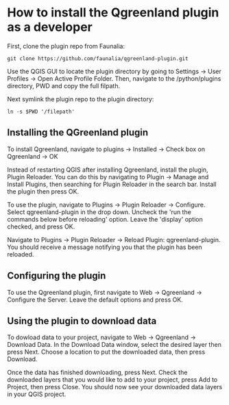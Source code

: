 # How to install the Qgreenland plugin as a developer

First, clone the plugin repo from Faunalia:

```
git clone https://github.com/faunalia/qgreenland-plugin.git
```

Use the QGIS GUI to locate the plugin directory by going to
Settings -> User Profiles -> Open Active Profile Folder.
Then, navigate to the /python/plugins directory, PWD and copy the full filpath. 

Next symlink the plugin repo to the plugin directory:
```
ln -s $PWD '/filepath'
```
## Installing the QGreenland plugin

To install Qgreenland, navigate to plugins -> Installed -> Check box on Qgreenland -> OK

Instead of restarting QGIS after installing Qgreenland, 
install the plugin, Plugin Reloader. You can do this by navigating to 
Plugin -> Manage and Install Plugins, then searching for Plugin Reloader in the
search bar. Install the plugin then press OK.

To use the plugin, navigate to Plugins -> Plugin Reloader -> Configure.
Select qgreenland-plugin in the drop down. Uncheck the 'run the commands
below before reloading' option. Leave the 'display' option checked, and press OK.

Navigate to Plugins -> Plugin Reloader -> Reload Plugin: qgreenland-plugin.
You should receive a message notifying you that the plugin has been reloaded.

## Configuring the plugin
To use the Qgreenland plugin, first navigate to Web -> Qgreenland -> Configure the Server.
Leave the default options and press OK. 

## Using the plugin to download data
To dowload data to your project, navigate to Web -> Qgreenland -> Download Data.
In the Download Data window, select the desired layer then press Next.
Choose a location to put the downloaded data, then press Download. 

Once the data has finished downloading, press Next. Check the downloaded layers
that you would like to add to your project, press Add to Project, then press Close.
You should now see your downloaded data layers in your QGIS project. 